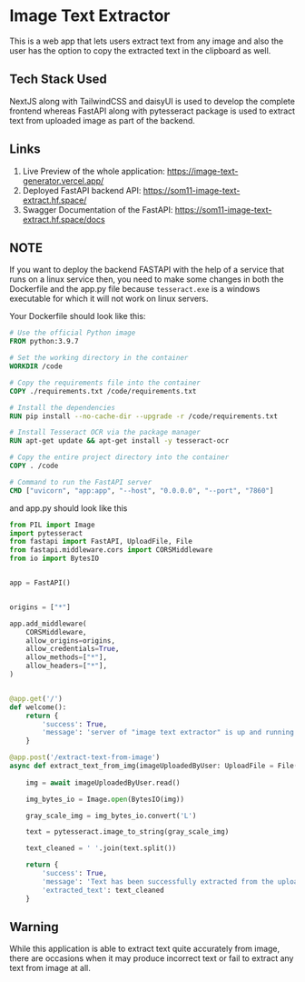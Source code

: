 # Image Text Extractor

This is a web app that lets users extract text from any image and also the user has the option to copy the extracted text in the clipboard as well.

## Tech Stack Used

NextJS along with TailwindCSS and daisyUI is used to develop the complete frontend whereas FastAPI along with pytesseract package is used to extract text from uploaded image as part of the backend.

## Links

1) Live Preview of the whole application: https://image-text-generator.vercel.app/
2) Deployed FastAPI backend API: https://som11-image-text-extract.hf.space/
3) Swagger Documentation of the FastAPI: https://som11-image-text-extract.hf.space/docs

## NOTE

If you want to deploy the backend FASTAPI with the help of a service that runs on a linux service then, you need to make some changes in both the Dockerfile and the app.py file because `tesseract.exe` is a windows executable for which it will not work on linux servers.

Your Dockerfile should look like this:
```Dockerfile
# Use the official Python image
FROM python:3.9.7

# Set the working directory in the container
WORKDIR /code

# Copy the requirements file into the container
COPY ./requirements.txt /code/requirements.txt

# Install the dependencies
RUN pip install --no-cache-dir --upgrade -r /code/requirements.txt

# Install Tesseract OCR via the package manager
RUN apt-get update && apt-get install -y tesseract-ocr

# Copy the entire project directory into the container
COPY . /code

# Command to run the FastAPI server
CMD ["uvicorn", "app:app", "--host", "0.0.0.0", "--port", "7860"]
```

and app.py should look like this
```py
from PIL import Image
import pytesseract
from fastapi import FastAPI, UploadFile, File
from fastapi.middleware.cors import CORSMiddleware
from io import BytesIO


app = FastAPI()


origins = ["*"]

app.add_middleware(
    CORSMiddleware,
    allow_origins=origins,
    allow_credentials=True,
    allow_methods=["*"],
    allow_headers=["*"],
)


@app.get('/')
def welcome():
    return {
        'success': True,
        'message': 'server of "image text extractor" is up and running successfully.'
    }

@app.post('/extract-text-from-image')
async def extract_text_from_img(imageUploadedByUser: UploadFile = File(...)):
    
    img = await imageUploadedByUser.read()  

    img_bytes_io = Image.open(BytesIO(img))

    gray_scale_img = img_bytes_io.convert('L')

    text = pytesseract.image_to_string(gray_scale_img)

    text_cleaned = ' '.join(text.split())

    return {
        'success': True,
        'message': 'Text has been successfully extracted from the uploaded image',
        'extracted_text': text_cleaned
    }
```
## Warning

While this application is able to extract text quite accurately from image, there are occasions when it may produce incorrect text or fail to extract any text from image at all.
